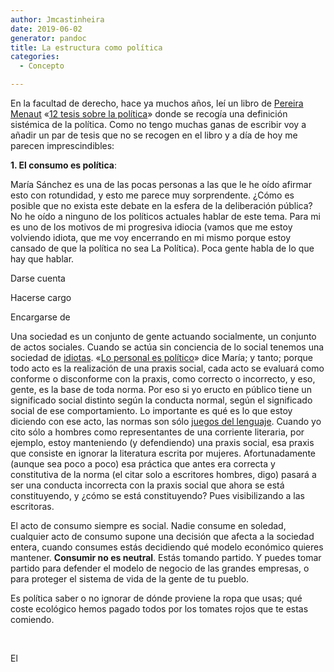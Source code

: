 ```yaml
---
author: Jmcastinheira
date: 2019-06-02
generator: pandoc
title: La estructura como política
categories:
  - Concepto

---
```




En la facultad de derecho, hace ya muchos años, leí un libro de [Pereira
Menaut](https://gl.wikipedia.org/wiki/Antonio-Carlos_Pereira_Menaut)
«[12 tesis sobre la
política](https://archivos.juridicas.unam.mx/www/bjv/libros/1/12/tc.pdf)»
donde se recogía una definición sistémica de la política. Como no tengo
muchas ganas de escribir voy a añadir un par de tesis que no se recogen
en el libro y a día de hoy me parecen imprescindibles:

**1. El consumo es política**:

María Sánchez es una de las pocas personas a las que le he oído afirmar
esto con rotundidad, y esto me parece muy sorprendente. ¿Cómo es posible
que no exista este debate en la esfera de la deliberación pública? No he
oído a ninguno de los políticos actuales hablar de este tema. Para mi es
uno de los motivos de mi progresiva idiocia (vamos que me estoy
volviendo idiota, que me voy encerrando en mi mismo porque estoy cansado
de que la política no sea La Política). Poca gente habla de lo que hay
que hablar.

Darse cuenta

Hacerse cargo

Encargarse de

Una sociedad es un conjunto de gente actuando socialmente, un conjunto
de actos sociales. Cuando se actúa sin conciencia de lo social tenemos
una sociedad de [idiotas](http://etimologias.dechile.net/?idiota). «[Lo
personal es
político](https://es.wikipedia.org/wiki/Lo_personal_es_pol%C3%ADtico)»
dice María; y tanto; porque todo acto es la realización de una praxis
social, cada acto se evaluará como conforme o disconforme con la praxis,
como correcto o incorrecto, y eso, gente, es la base de toda norma. Por
eso si yo eructo en público tiene un significado social distinto según
la conducta normal, según el significado social de ese comportamiento.
Lo importante es qué es lo que estoy diciendo con ese acto, las normas
son sólo [juegos del
lenguaje](https://es.wikipedia.org/wiki/Juego_del_lenguaje_(filosof%C3%ADa)).
Cuando yo cito sólo a hombres como representantes de una corriente
literaria, por ejemplo, estoy manteniendo (y defendiendo) una praxis
social, esa praxis que consiste en ignorar la literatura escrita por
mujeres. Afortunadamente (aunque sea poco a poco) esa práctica que antes
era correcta y constitutiva de la norma (el citar solo a escritores
hombres, digo) pasará a ser una conducta incorrecta con la praxis social
que ahora se está constituyendo, y ¿cómo se está constituyendo? Pues
visibilizando a las escritoras.

El acto de consumo siempre es social. Nadie consume en soledad,
cualquier acto de consumo supone una decisión que afecta a la sociedad
entera, cuando consumes estás decidiendo qué modelo económico quieres
mantener. **Consumir no es neutral**. Estás tomando partido. Y puedes
tomar partido para defender el modelo de negocio de las grandes
empresas, o para proteger el sistema de vida de la gente de tu pueblo.

Es política saber o no ignorar de dónde proviene la ropa que usas; qué
coste ecológico hemos pagado todos por los tomates rojos que te estas
comiendo.

 

El
